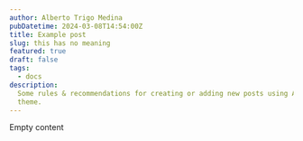 ```yaml
---
author: Alberto Trigo Medina
pubDatetime: 2024-03-08T14:54:00Z
title: Example post
slug: this has no meaning
featured: true
draft: false
tags:
  - docs
description:
  Some rules & recommendations for creating or adding new posts using AstroPaper
  theme.
---
```


Empty content

